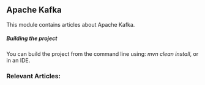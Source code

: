## Apache Kafka

This module contains articles about Apache Kafka.

##### Building the project
You can build the project from the command line using: *mvn clean install*, or in an IDE.

### Relevant Articles:

